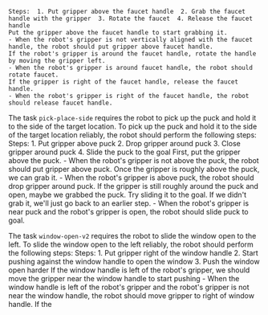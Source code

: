 
    Steps:  1. Put gripper above the faucet handle  2. Grab the faucet handle with the gripper  3. Rotate the faucet  4. Release the faucet handle
    Put the gripper above the faucet handle to start grabbing it.
    - When the robot's gripper is not vertically aligned with the faucet handle, the robot should put gripper above faucet handle.
    If the robot's gripper is around the faucet handle, rotate the handle by moving the gripper left.
    - When the robot's gripper is around faucet handle, the robot should rotate faucet.
    If the gripper is right of the faucet handle, release the faucet handle.
    - When the robot's gripper is right of the faucet handle, the robot should release faucet handle.

The task `pick-place-side` requires the robot to pick up the puck and hold it to the side of the target location.
To pick up the puck and hold it to the side of the target location reliably, the robot should perform the following steps:
    Steps:  1. Put gripper above puck  2. Drop gripper around puck  3. Close gripper around puck  4. Slide the puck to the goal
    First, put the gripper above the puck.
    - When the robot's gripper is not above the puck, the robot should put gripper above puck.
    Once the gripper is roughly above the puck, we can grab it.
    - When the robot's gripper is above puck, the robot should drop gripper around puck.
    If the gripper is still roughly around the puck and open, maybe we grabbed the puck. Try sliding it to the goal. If we didn't grab it, we'll just go back to an earlier step.
    - When the robot's gripper is near puck and the robot's gripper is open, the robot should slide puck to goal.

The task `window-open-v2` requires the robot to slide the window open to the left.
To slide the window open to the left reliably, the robot should perform the following steps:
    Steps:  1. Put gripper right of the window handle  2. Start pushing against the window handle to open the window  3. Push the window open harder
    If the window handle is left of the robot's gripper, we should move the gripper near the window handle to start pushing
    - When the window handle is left of the robot's gripper and the robot's gripper is not near the window handle, the robot should move gripper to right of window handle.
    If the